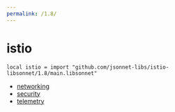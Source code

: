 ```yaml
---
permalink: /1.8/
---
```


# istio

```jsonnet
local istio = import "github.com/jsonnet-libs/istio-libsonnet/1.8/main.libsonnet"
```



* [networking](networking/index.md)
* [security](security/index.md)
* [telemetry](telemetry/index.md)